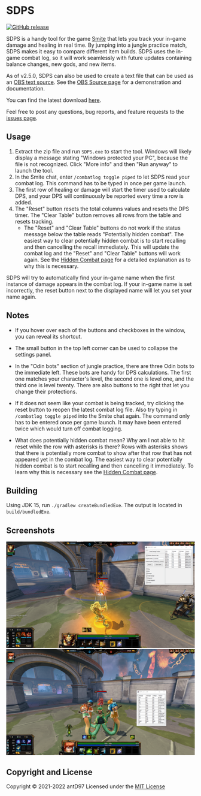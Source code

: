 # SDPS

[![GitHub release](https://img.shields.io/github/downloads/antD97/SDPS/v2.5.0/total)](https://github.com/antD97/SDPS/releases/tag/v2.5.0)

SDPS is a handy tool for the game [Smite](https://smitegame.com/) that lets you track your in-game
damage and healing in real time. By jumping into a jungle practice match, SDPS makes it easy to
compare different item builds. SDPS uses the in-game combat log, so it will work seamlessly with
future updates containing balance changes, new gods, and new items.

As of v2.5.0, SDPS can also be used to create a text file that can be used as an
[OBS text source](https://obsproject.com/eu/kb/text-sources). See the
[OBS Source page](doc/obs-source.md) for a demonstration and documentation.

You can find the latest download [here](https://github.com/antD97/SDPS/releases/tag/v2.5.0).

Feel free to post any questions, bug reports, and feature requests to the
[issues page](https://github.com/antD97/SDPS/issues).

## Usage

1. Extract the zip file and run `SDPS.exe` to start the tool. Windows will likely display a message
   stating "Windows protected your PC", because the file is not recognized. Click "More info" and
   then "Run anyway" to launch the tool.
2. In the Smite chat, enter `/combatlog toggle piped` to let SDPS read your combat log. This command
   has to be typed in once per game launch.
3. The first row of healing or damage will start the timer used to calculate DPS, and your DPS will
   continuously be reported every time a row is added.
4. The "Reset" button resets the total columns values and resets the DPS timer. The "Clear Table"
   button removes all rows from the table and resets tracking.
   - The "Reset" and "Clear Table" buttons do not work if the status message below the table reads
     "Potentially hidden combat". The easiest way to clear potentially hidden combat is to start
     recalling and then cancelling the recall immediately. This will update the combat log and the
     "Reset" and "Clear Table" buttons will work again. See the
     [Hidden Combat page](doc/hidden-combat.md) for a detailed explanation as to why this is
     necessary.

SDPS will try to automatically find your in-game name when the first instance of damage appears in
the combat log. If your in-game name is set incorrectly, the reset button next to the displayed name
will let you set your name again.

## Notes

- If you hover over each of the buttons and checkboxes in the window, you can reveal its shortcut.

- The small button in the top left corner can be used to collapse the settings panel.

- In the "Odin bots" section of jungle practice, there are three Odin bots to the immediate left.
  These bots are handy for DPS calculations. The first one matches your character's level, the
  second one is level one, and the third one is level twenty. There are also buttons to the right
  that let you change their protections.

- If it does not seem like your combat is being tracked, try clicking the reset button to reopen the latest
  combat log file. Also try typing in `/combatlog toggle piped` into the Smite chat again. The command only has to
  be entered once per game launch. It may have been entered twice which would turn off combat logging.

- What does potentially hidden combat mean? Why am I not able to hit reset while the row with
  asterisks is there? Rows with asterisks shows that there is potentially more combat to show
  after that row that has not appeared yet in the combat log. The easiest way to clear potentially hidden
  combat is to start recalling and then cancelling it immediately. To learn why this is necessary 
  see the [Hidden Combat page](doc/hidden-combat.md).

## Building

Using JDK 15, run `./gradlew createBundledExe`. The output is located in `build/bundledExe`.

## Screenshots

[![Screenshot 1](doc/img/screenshot1.png)](doc/img/screenshot1.png)
[![Screenshot 2](doc/img/screenshot2.png)](doc/img/screenshot2.png)

## Copyright and License

Copyright © 2021-2022 antD97
Licensed under the [MIT License](LICENSE)
